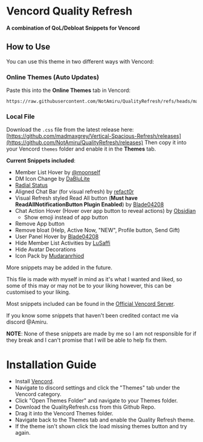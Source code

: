 # Vencord Quality Refresh
**A combination of QoL/Debloat Snippets for Vencord**

## How to Use

You can use this theme in two different ways with Vencord:

### Online Themes (Auto Updates)
Paste this into the **Online Themes** tab in Vencord:
```
https://raw.githubusercontent.com/NotAmiru/QualityRefresh/refs/heads/main/QualityRefresh.css
```

### Local File
Download the `.css` file from the latest release here:  
[https://github.com/madmaxgrey/Vertical-Spacious-Refresh/releases](https://github.com/NotAmiru/QualityRefresh/releases)
Then copy it into your Vencord `themes` folder and enable it in the **Themes** tab.

**Current Snippets included**:
 - Member List Hover by [@moonself](https://github.com/lithwack/Vencord-Repos/blob/main/Memberlist%20Hover%20VR)
 - DM Icon Change by [DaBluLite](https://github.com/DaBluLite)
 - [Radial Status](https://github.com/DiscordStyles/RadialStatus/tree/master)
 - Aligned Chat Bar (for visual refresh) by [refact0r](https://github.com/refact0r)
 - Visual Refresh styled Read All button (**Must have ReadAllNotificationButton Plugin Enabled**) by [Blade04208](https://github.com/Blade04208)
 - Chat Action Hover (Hover over app button to reveal actions) by [Obsidian](https://github.com/Obsidianninja11)
     + Show emoji instead of app button
 - Remove App button
 - Remove bloat (Help, Active Now, "NEW", Profile button, Send Gift)
 - User Panel Hover by [Blade04208](https://github.com/Blade04208)
 - Hide Member List Activities by [LuSaffi](https://github.com/LuSaffi)
 - Hide Avatar Decorations
 - Icon Pack by [Mudaranrhiod](https://github.com/mudaranrhiod/discord-iconpacks)

More snippets may be added in the future. <br>

This file is made with myself in mind as it's what I wanted and liked, so some of this may or may not be to your liking however, this can be customised to your liking. <br>

Most snippets included can be found in the [Official Vencord Server](https://discord.gg/E5qGbcTX). <br>

If you know some snippets that haven't been credited contact me via discord @Amiru. <br>

**NOTE**: None of these snippets are made by me so I am not responsible for if they break and I can't promise that I will be able to help fix them.

# Installation Guide

 - Install [Vencord](https://vencord.dev/).
 - Navigate to discord settings and click the "Themes" tab under the Vencord category.
 - Click "Open Themes Folder" and navigate to your Themes folder.
 - Download the QualityRefresh.css from this Github Repo.
 - Drag it into the Vencord Themes folder.
 - Navigate back to the Themes tab and enable the Quality Refresh theme.
 - If the theme isn't shown click the load missing themes button and try again.
###